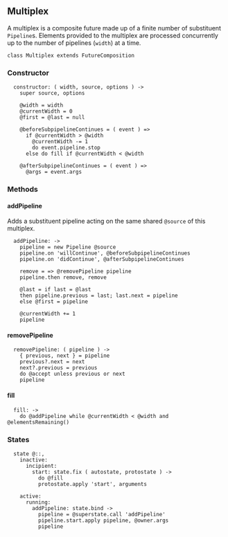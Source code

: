 ## Multiplex

A multiplex is a composite future made up of a finite number of substituent
`Pipeline`s. Elements provided to the multiplex are processed concurrently up
to the number of pipelines (`width`) at a time.

    class Multiplex extends FutureComposition


### Constructor

      constructor: ( width, source, options ) ->
        super source, options

        @width = width
        @currentWidth = 0
        @first = @last = null

        @beforeSubpipelineContinues = ( event ) =>
          if @currentWidth > @width
            @currentWidth -= 1
            do event.pipeline.stop
          else do fill if @currentWidth < @width

        @afterSubpipelineContinues = ( event ) =>
          @args = event.args



### Methods


#### addPipeline

Adds a substituent pipeline acting on the same shared `@source` of this
multiplex.

      addPipeline: ->
        pipeline = new Pipeline @source
        pipeline.on 'willContinue', @beforeSubpipelineContinues
        pipeline.on 'didContinue', @afterSubpipelineContinues

        remove = => @removePipeline pipeline
        pipeline.then remove, remove

        @last = if last = @last
        then pipeline.previous = last; last.next = pipeline
        else @first = pipeline

        @currentWidth += 1
        pipeline


#### removePipeline

      removePipeline: ( pipeline ) ->
        { previous, next } = pipeline
        previous?.next = next
        next?.previous = previous
        do @accept unless previous or next
        pipeline


#### fill

      fill: ->
        do @addPipeline while @currentWidth < @width and @elementsRemaining()



### States

      state @::,
        inactive:
          incipient:
            start: state.fix ( autostate, protostate ) ->
              do @fill
              protostate.apply 'start', arguments

        active:
          running:
            addPipeline: state.bind ->
              pipeline = @superstate.call 'addPipeline'
              pipeline.start.apply pipeline, @owner.args
              pipeline

